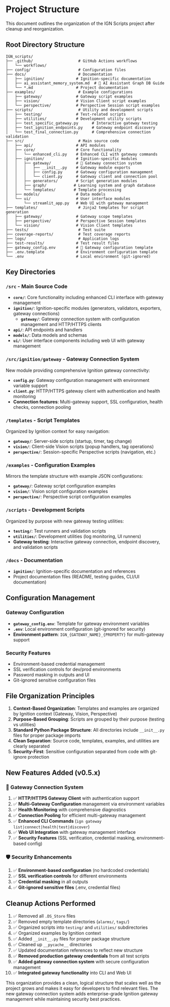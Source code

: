 # Project Structure

This document outlines the organization of the IGN Scripts project after cleanup and reorganization.

## Root Directory Structure

```
IGN_scripts/
├── .github/                    # GitHub Actions workflows
│   └── workflows/
├── config/                     # Configuration files
├── docs/                       # Documentation
│   ├── ignition/              # Ignition-specific documentation
│   ├── ai_assistant_memory_system.md  # 🤖 AI Assistant Graph DB Guide
│   └── *.md                   # Project documentation
├── examples/                   # Example configurations
│   ├── gateway/               # Gateway script examples
│   ├── vision/                # Vision Client script examples
│   └── perspective/           # Perspective Session script examples
├── scripts/                    # Utility and development scripts
│   ├── testing/               # Test-related scripts
│   ├── utilities/             # Development utility scripts
│   ├── test_specific_gateway.py      # Interactive gateway testing
│   ├── test_ignition_endpoints.py    # Gateway endpoint discovery
│   └── test_final_connection.py      # Comprehensive connection validation
├── src/                        # Main source code
│   ├── api/                   # API modules
│   ├── core/                  # Core functionality
│   │   └── enhanced_cli.py    # Enhanced CLI with gateway commands
│   ├── ignition/              # Ignition-specific modules
│   │   ├── gateway/           # 🔗 Gateway connection system
│   │   │   ├── __init__.py    # Gateway module exports
│   │   │   ├── config.py      # Gateway configuration management
│   │   │   └── client.py      # Gateway client and connection pool
│   │   ├── generators/        # Script generation modules
│   │   ├── graph/            # Learning system and graph database
│   │   └── templates/        # Template processing
│   ├── models/                # Data models
│   └── ui/                    # User interface modules
│       └── streamlit_app.py   # Web UI with gateway management
├── templates/                  # Jinja2 templates for script generation
│   ├── gateway/               # Gateway scope templates
│   ├── perspective/           # Perspective Session templates
│   └── vision/                # Vision Client templates
├── tests/                      # Test suite
├── coverage-reports/           # Test coverage reports
├── logs/                       # Application logs
├── test-results/              # Test result files
├── gateway_config.env         # 🔧 Gateway configuration template
├── .env.template              # Environment configuration template
└── .env                       # Local environment (git-ignored)
```

## Key Directories

### `/src` - Main Source Code
- **`core/`**: Core functionality including enhanced CLI interface with gateway management
- **`ignition/`**: Ignition-specific modules (generators, validators, exporters, gateway connections)
  - **`gateway/`**: Gateway connection system with configuration management and HTTP/HTTPS clients
- **`api/`**: API endpoints and handlers
- **`models/`**: Data models and schemas
- **`ui/`**: User interface components including web UI with gateway management

### `/src/ignition/gateway` - Gateway Connection System
New module providing comprehensive Ignition gateway connectivity:
- **`config.py`**: Gateway configuration management with environment variable support
- **`client.py`**: HTTP/HTTPS gateway client with authentication and health monitoring
- **Connection features**: Multi-gateway support, SSL configuration, health checks, connection pooling

### `/templates` - Script Templates
Organized by Ignition context for easy navigation:
- **`gateway/`**: Server-side scripts (startup, timer, tag change)
- **`vision/`**: Client-side Vision scripts (popup handlers, tag operations)
- **`perspective/`**: Session-specific Perspective scripts (navigation, etc.)

### `/examples` - Configuration Examples
Mirrors the template structure with example JSON configurations:
- **`gateway/`**: Gateway script configuration examples
- **`vision/`**: Vision script configuration examples
- **`perspective/`**: Perspective script configuration examples

### `/scripts` - Development Scripts
Organized by purpose with new gateway testing utilities:
- **`testing/`**: Test runners and validation scripts
- **`utilities/`**: Development utilities (log monitoring, UI runners)
- **Gateway testing**: Interactive gateway connection, endpoint discovery, and validation scripts

### `/docs` - Documentation
- **`ignition/`**: Ignition-specific documentation and references
- Project documentation files (README, testing guides, CLI/UI documentation)

## Configuration Management

### Gateway Configuration
- **`gateway_config.env`**: Template for gateway environment variables
- **`.env`**: Local environment configuration (git-ignored for security)
- **Environment pattern**: `IGN_{GATEWAY_NAME}_{PROPERTY}` for multi-gateway support

### Security Features
- Environment-based credential management
- SSL verification controls for dev/prod environments
- Password masking in outputs and UI
- Git-ignored sensitive configuration files

## File Organization Principles

1. **Context-Based Organization**: Templates and examples are organized by Ignition context (Gateway, Vision, Perspective)
2. **Purpose-Based Grouping**: Scripts are grouped by their purpose (testing vs utilities)
3. **Standard Python Package Structure**: All directories include `__init__.py` files for proper package imports
4. **Clean Separation**: Source code, templates, examples, and utilities are clearly separated
5. **Security-First**: Sensitive configuration separated from code with git-ignore protection

## New Features Added (v0.5.x)

### 🔗 Gateway Connection System
1. ✅ **HTTP/HTTPS Gateway Client** with authentication support
2. ✅ **Multi-Gateway Configuration** management via environment variables
3. ✅ **Health Monitoring** with comprehensive diagnostics
4. ✅ **Connection Pooling** for efficient multi-gateway management
5. ✅ **Enhanced CLI Commands** (`ign gateway list|connect|health|test|discover`)
6. ✅ **Web UI Integration** with gateway management interface
7. ✅ **Security Features** (SSL verification, credential masking, environment-based config)

### 🛡️ Security Enhancements
1. ✅ **Environment-based configuration** (no hardcoded credentials)
2. ✅ **SSL verification controls** for different environments
3. ✅ **Credential masking** in all outputs
4. ✅ **Git-ignored sensitive files** (.env, credential files)

## Cleanup Actions Performed

1. ✅ Removed all `.DS_Store` files
2. ✅ Removed empty template directories (`alarms/`, `tags/`)
3. ✅ Organized scripts into `testing/` and `utilities/` subdirectories
4. ✅ Organized examples by Ignition context
5. ✅ Added `__init__.py` files for proper package structure
6. ✅ Cleaned up `__pycache__` directories
7. ✅ Updated documentation references to reflect new structure
8. ✅ **Removed production gateway credentials** from all test scripts
9. ✅ **Added gateway connection system** with secure configuration management
10. ✅ **Integrated gateway functionality** into CLI and Web UI

This organization provides a clean, logical structure that scales well as the project grows and makes it easy for developers to find relevant files. The new gateway connection system adds enterprise-grade Ignition gateway management while maintaining security best practices.
